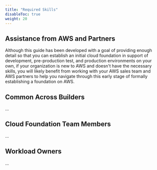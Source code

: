 ```yaml
---
title: "Required Skills"
disableToc: true
weight: 20
---  
```


## Assistance from AWS and Partners

Although this guide has been developed with a goal of providing enough detail so that you can establish an initial cloud foundation in support of development, pre-production test, and production environments on your own, if your organization is new to AWS and doesn't have the necessary skills, you will likely benefit from working with your AWS sales team and AWS partners to help you navigate through this early stage of formally establishing a foundation on AWS.

## Common Across Builders

...

## Cloud Foundation Team Members

...

## Workload Owners

...
